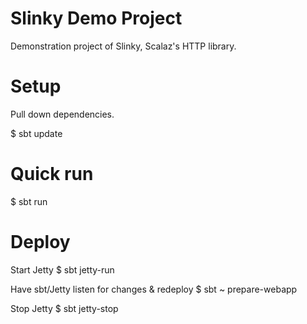# Slinky Demo Project

Demonstration project of Slinky, Scalaz's HTTP library.


# Setup

Pull down dependencies.

$ sbt update


# Quick run

$ sbt run


# Deploy

Start Jetty
$ sbt jetty-run

Have sbt/Jetty listen for changes & redeploy
$ sbt ~ prepare-webapp

Stop Jetty
$ sbt jetty-stop

